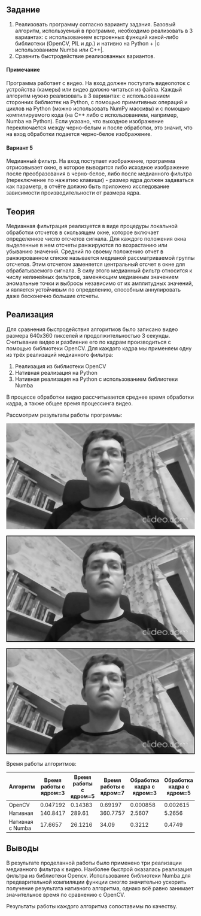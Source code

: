 ## Задание

1. Реализовать программу согласно варианту задания. Базовый алгоритм, используемый в программе, необходимо реализовать
в 3 вариантах: с использованием встроенных функций какой-либо библиотеки (OpenCV, PIL и др.) и нативно на Python +
|с использованием Numba или C++|.
2. Сравнить быстродействие реализованных вариантов.

#### Примечание

Программа работает с видео. На вход должен поступать видеопоток с устройства (камеры) или видео должно читаться из
файла. Каждый алгоритм нужно реализовать в 3 вариантах: с использованием сторонних библиотек на Python, с помощью
примитивных операций и циклов на Python (можно использовать NumPy массивы) и с помощью компилируемого кода (на C++ либо
с использованием, например, Numba на Python). Если указано, что выходное изображение переключается между черно-белым и
после обработки, это значит, что на вход обработки подается черно-белое изображение.

#### Вариант 5

Медианный фильтр. На вход поступает изображение, программа отрисовывает окно, в которое выводится либо исходное
изображение после преобразования в черно-белое, либо после медианного фильтра (переключение по нажатию клавиши) -
размер ядра должен задаваться как параметр, в отчёте должно быть приложено исследование зависимости производительности
от размера ядра.

## Теория

Медианная фильтрация реализуется в виде процедуры локальной обработки отсчетов в скользящем окне, которое включает
определенное число отсчетов сигнала. Для каждого положения окна выделенные в нем отсчеты ранжируются по возрастанию
или убыванию значений. Средний по своему положению отчет в ранжированном списке называется медианой рассматриваемой
группы отсчетов. Этим отсчетом заменяется центральный отсчет в окне для обрабатываемого сигнала. В силу этого медианный
фильтр относится к числу нелинейных фильтров, заменяющим медианным значением аномальные точки и выбросы независимо от
их амплитудных значений, и является устойчивым по определению, способным аннулировать даже бесконечно большие отсчеты.

## Реализация

Для сравнения быстродействия алгоритмов было записано видео размера 640x360 пикселей и продолжительностью 3 секунды.
Считывание видео и разбиение его по кадрам производиться с помощью библиотеки OpenCV. Для каждого кадра мы применяем
одну из трёх реализаций медианного фильтра:
1.	Реализация из библиотеки OpenCV
2.	Нативная реализация на Python
3.	Нативная реализация на Python с использованием библиотеки Numba

В процессе обработки видео рассчитывается среднее время обработки кадра, а также общее время процессинга видео.

Рассмотрим результаты работы программы:

![Alt text](images/opencv.jpg?raw=true "Кадр обработан с помощью OpenCV")

![Alt text](images/default_scratch.jpg?raw=true "Кадр обработан с помощью нативного алгоритма")

![Alt text](images/jit_scratch.jpg?raw=true "Кадр обработан с помощью нативного алгоритма при использовании Numba")


Время работы алгоритмов:

| Алгоритм        | Время работы с ядром=3 | Время работы с ядром=5 | Время работы с ядром=7 | Обработка кадра с ядром=3 | Обработка кадра с ядром=5 | Обработка кадра с ядром=7 |
| --------------- | ---------------------- | ---------------------- | ---------------------- | ------------------------- | ------------------------- | ------------------------- |
| OpenCV          | 0.047192               | 0.14383                | 0.69197                | 0.000858                  | 0.002615                  | 0.01258                   |
| Нативная        | 140.8417               | 289.61                 | 360.7757               | 2.5607                    | 5.2656                    | 6.56                      |
| Нативная с Numba| 17.6657                | 26.1216                | 34.09                  | 0.3212                    | 0.4749                    | 0.6198                    |

## Выводы

В результате проделанной работы было применено три реализации медианного фильтра к видео. Наиболее быстрой оказалась
реализация фильтра из библиотеки Opencv. Использование библиотеки Numba для предварительной компиляции функции смогло
значительно ускорить получение результата нативного алгоритма, однако всё равно занимает значительное время по сравнению
с OpenCV.

Результаты работы каждого алгоритма сопоставимы по качеству.
